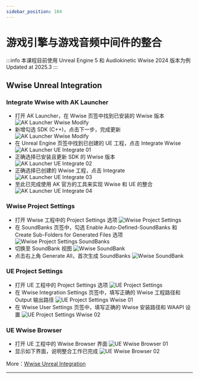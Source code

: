 ```yaml
---
sidebar_position: 104
---
```


# 游戏引擎与游戏音频中间件的整合

:::info
本课程目前使用 Unreal Engine 5 和 Audiokinetic Wwise 2024 版本为例  
Updated at 2025.3
:::

## Wwise Unreal Integration

### Integrate Wwise with AK Launcher

- 打开 AK Launcher，在 Wwise 页签中找到已安装的 Wwise 版本
![AK Launcher Wwise Modify](Game-Engine-Audio-Middleware-Integration/AK-Launcher-Wwise-Modify.png)
- 新增勾选 SDK (C++)，点击下一步，完成更新
![AK Launcher Wwise Modify](Game-Engine-Audio-Middleware-Integration/AK-Launcher-Wwise-Modify-SDK.png)
- 在 Unreal Engine 页签中找到已创建的 UE 工程，点击 Integrate Wwise
![AK Launcher UE Integrate 01](Game-Engine-Audio-Middleware-Integration/AK-Launcher-UE-Integrate-01.png)
- 正确选择已安装且更新 SDK 的 Wwise 版本
![AK Launcher UE Integrate 02](Game-Engine-Audio-Middleware-Integration/AK-Launcher-UE-Integrate-02.png)
- 正确选择已创建的 Wwise 工程，点击 Integrate
![AK Launcher UE Integrate 03](Game-Engine-Audio-Middleware-Integration/AK-Launcher-UE-Integrate-03.png)
- 至此已完成使用 AK 官方的工具来实现 Wwise 和 UE 的整合
![AK Launcher UE Integrate 04](Game-Engine-Audio-Middleware-Integration/AK-Launcher-UE-Integrate-04.png)

### Wwise Project Settings

- 打开 Wwise 工程中的 Project Settings 选项
![Wwise Project Settings](Game-Engine-Audio-Middleware-Integration/Wwise-Project-Settings.png)
- 在 SoundBanks 页签中，勾选 Enable Auto-Defined-SoundBanks 和 Create Sub-Folders for Generated Files 选项
![Wwise Project Settings SoundBanks](Game-Engine-Audio-Middleware-Integration/Wwise-Project-Settings-SoundBanks.png)
- 切换至 SoundBank 视图
![Wwise SoundBank](Game-Engine-Audio-Middleware-Integration/Wwise-SoundBank.png)
- 点击右上角 Generate All，首次生成 SoundBanks
![Wwise SoundBank](Game-Engine-Audio-Middleware-Integration/Wwise-SoundBank-Generation.png)

### UE Project Settings
- 打开 UE 工程中的 Project Settings 选项
![UE Project Settings](Game-Engine-Audio-Middleware-Integration/UE-Project-Settings.png)
- 在 Wwise Integration Settings 页签中，填写正确的 Wwise 工程路径和 Output 输出路径
![UE Project Settings Wwise 01](Game-Engine-Audio-Middleware-Integration/UE-Project-Settings-Wwise-01.png)
- 在 Wwise User Settings 页签中，填写正确的 Wwise 安装路径和 WAAPI 设置
![UE Project Settings Wwise 02](Game-Engine-Audio-Middleware-Integration/UE-Project-Settings-Wwise-02.png)

### UE Wwise Browser
- 打开 UE 工程中的 Wwise Browser 界面
![UE Wwise Browser 01](Game-Engine-Audio-Middleware-Integration/UE-Wwise-Browser-01.png)
- 显示如下界面，说明整合工作已完成
![UE Wwise Browser 02](Game-Engine-Audio-Middleware-Integration/UE-Wwise-Browser-02.png)


More：[Wwise Unreal Integration](https://www.audiokinetic.com/en/library/edge/?source=UE4&id=index.html)

---